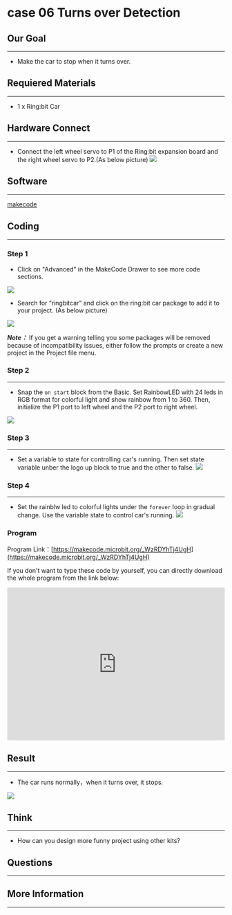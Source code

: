 # case 06 Turns over Detection

## Our Goal
---

- Make the car to stop when it turns over.


## Requiered Materials
---

- 1 x Ring:bit Car

## Hardware Connect
---
- Connect the left wheel servo to P1 of the Ring:bit expansion board and the right wheel servo to P2.(As below picture)
![](./images/MT6Y00d.png)

## Software
---
[makecode](https://makecode.microbit.org/#)
 

## Coding
---
### Step 1
- Click on "Advanced" in the MakeCode Drawer to see more code sections.

![](./images/2qCyzQ7.png)

- Search for “ringbitcar” and click on the ring:bit car package to add it to your project. (As below picture)

![](./images/1Wq2Mov.jpg)

***Note：*** If you get a warning telling you some packages will be removed because of incompatibility issues, either follow the prompts or create a new project in the Project file menu.

### Step 2
---
- Snap the `on start` block from the Basic. Set RainbowLED with 24 leds in RGB format for colorful light and show rainbow from 1 to 360.
Then, initialize the P1 port to left wheel and the P2 port to right wheel.

![](./images/R1Fowaz.png)

### Step 3
---
- Set a variable to state for controlling car's running. Then set state variable unber the logo up block to true and the other to false.
![](./images/wjmku1o.png)

### Step 4
---
- Set the rainblw led to colorful lights under the `forever` loop in gradual change.
Use the variable state to control car's running.
![](./images/zla50WK.png)


### Program

Program Link：[https://makecode.microbit.org/_WzRDYhTj4UgH](https://makecode.microbit.org/_WzRDYhTj4UgH)

If you don't want to type these code by yourself, you can directly download the whole program from the link below:

<div style="position:relative;height:0;padding-bottom:70%;overflow:hidden;"><iframe style="position:absolute;top:0;left:0;width:100%;height:100%;" src="https://makecode.microbit.org/#pub:_WzRDYhTj4UgH" frameborder="0" sandbox="allow-popups allow-forms allow-scripts allow-same-origin"></iframe></div>  

## Result
---

- The car runs normally，when it turns over, it stops.

![](./images/V9cw4sp.gif)

## Think
---

- How can you design more funny project using other kits?

## Questions
---


## More Information 
---

